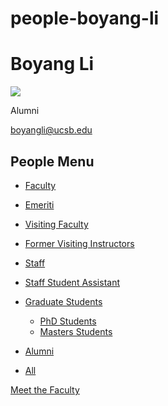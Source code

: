 # people-boyang-li

# Boyang Li

![](https://www.pstat.ucsb.edu/sites/default/files/styles/people_node/public/people/photo/Boyang%20Li.jpg?itok=LS3gb7qZ)

Alumni

[boyangli@ucsb.edu](mailto:boyangli@ucsb.edu)

## People Menu

- [Faculty](/people/academic "Faculty")
- [Emeriti](/people/emeriti "Emeriti")
- [Visiting Faculty](/people/visiting "Visiting Faculty")
- [Former Visiting Instructors](/people/lecturer "Former Visiting Instructors")
- [Staff](/people/staff)
- [Staff Student Assistant](/people/researcher "Staff Student Assistant")
- [Graduate Students](/people/student "Graduate Students")
  
  - [PhD Students](/people/student/phd "PhD Students")
  - [Masters Students](/people/student/masters "Masters Students")
- [Alumni](/people/alumni)
- [All](/people/all)

[Meet the Faculty](/people/meet-the-faculty)